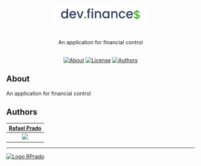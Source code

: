<br>

<div align="center">
    <img src=".github/repo-logo.svg" alt="Logo Repo" width="250">
    <h1></h1>
    An application for financial control
</div>

<br>
<div align="center">

[![About](https://img.shields.io/badge/-About-49AA26)](#about)
[![License](https://img.shields.io/badge/-License-363F5F)](/LICENSE)
[![Authors](https://img.shields.io/badge/-Author-363F5F)](#authors)

</div>

## About

An application for financial control

## Authors

|      [Rafael Prado](http://www.github.com/rpradosilva)      |
| :---------------------------------------------------------: |
| ![](https://avatars2.githubusercontent.com/u/22681977?s=80) |

---

[<img alt="Logo RPrado" src="https://avatars.githubusercontent.com/u/87092922" width="40" />](http://rprado.design)
